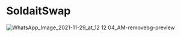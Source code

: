 # SoldaitSwap
![WhatsApp_Image_2021-11-29_at_12 12 04_AM-removebg-preview](https://user-images.githubusercontent.com/45886554/198417270-446cc72c-b527-4fc3-85c2-cb35f0dc0411.png)
